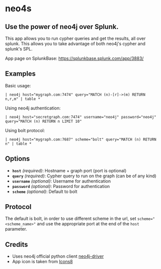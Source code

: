 # neo4s
## Use the power of neo4j over Splunk.

This app allows you to run cypher queries and get the results, all over splunk. This allows you to take advantage of both neo4j's cypher and splunk's SPL.

App page on SplunkBase: https://splunkbase.splunk.com/app/3883/
## Examples

Basic usage:
```
| neo4j host="mygraph.com:7474" query="MATCH (n)-[r]->(m) RETURN n,r,m" | table *
```

Using neo4j authentication:
```
| neo4j host="secretgraph.com:7474" username="neo4j" password="neo4j" query="MATCH (n) RETURN n LIMIT 10"
```

Using bolt protocol:
```
| neo4j host="mygraph.com:7687" scheme="bolt" query="MATCH (n) RETURN n" | table *
```

## Options
- <b>`host`</b> <i>(required)</i>: Hostname + graph port (port is optional)
- <b>`query`</b> <i>(required)</i>: Cypher query to run on the graph (can be of any kind)
- <b>`username`</b> <i>(optional)</i>: Username for authentication
- <b>`password`</b> <i>(optional)</i>: Password for authentication
- <b>`scheme`</b> <i>(optional)</i>: Default to bolt

## Protocol
The default is bolt, in order to use different scheme in the url, set `scheme="<scheme_name>"` and use the appropriate port at the end of the `host` parameter.

## Credits
- Uses neo4j official python client [neo4j-driver](https://neo4j.com/docs/api/python-driver/current/)
- App icon is taken from [Icons8](https://icons8.com/)